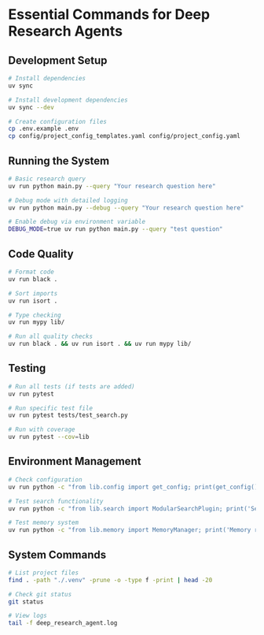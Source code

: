 # Essential Commands for Deep Research Agents

## Development Setup
```bash
# Install dependencies
uv sync

# Install development dependencies
uv sync --dev

# Create configuration files
cp .env.example .env
cp config/project_config_templates.yaml config/project_config.yaml
```

## Running the System
```bash
# Basic research query
uv run python main.py --query "Your research question here"

# Debug mode with detailed logging
uv run python main.py --debug --query "Your research question here"

# Enable debug via environment variable
DEBUG_MODE=true uv run python main.py --query "test question"
```

## Code Quality
```bash
# Format code
uv run black .

# Sort imports
uv run isort .

# Type checking
uv run mypy lib/

# Run all quality checks
uv run black . && uv run isort . && uv run mypy lib/
```

## Testing
```bash
# Run all tests (if tests are added)
uv run pytest

# Run specific test file
uv run pytest tests/test_search.py

# Run with coverage
uv run pytest --cov=lib
```

## Environment Management
```bash
# Check configuration
uv run python -c "from lib.config import get_config; print(get_config().validate())"

# Test search functionality
uv run python -c "from lib.search import ModularSearchPlugin; print('Search ready')"

# Test memory system
uv run python -c "from lib.memory import MemoryManager; print('Memory ready')"
```

## System Commands
```bash
# List project files
find . -path "./.venv" -prune -o -type f -print | head -20

# Check git status
git status

# View logs
tail -f deep_research_agent.log
```
